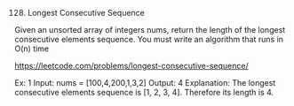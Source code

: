 128. Longest Consecutive Sequence   

Given an unsorted array of integers nums, return the length of the longest consecutive elements sequence. You must write an algorithm that runs in O(n) time

https://leetcode.com/problems/longest-consecutive-sequence/

Ex: 1
Input: nums = [100,4,200,1,3,2]
Output: 4
Explanation: The longest consecutive elements sequence is [1, 2, 3, 4]. Therefore its length is 4.